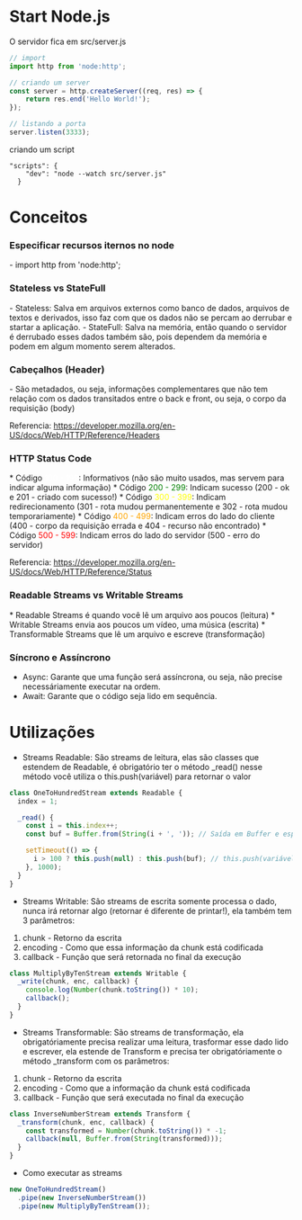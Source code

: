 # Start Node.js

O servidor fica em src/server.js

```js
// import
import http from 'node:http';

// criando um server
const server = http.createServer((req, res) => {
    return res.end('Hello World!');
});

// listando a porta
server.listen(3333);
```

criando um script

```
"scripts": {
    "dev": "node --watch src/server.js"
  }
```

# Conceitos

<h3>Especificar recursos iternos no node</h3>
- import http from 'node:http';

<h3>Stateless vs StateFull</h3>
- Stateless: Salva em arquivos externos como banco de dados, arquivos de textos e derivados, isso faz com que os dados não se percam ao derrubar e startar a aplicação.
- StateFull: Salva na memória, então quando o servidor é derrubado esses dados também são, pois dependem da memória e podem em algum momento serem alterados.

<h3>Cabeçalhos (Header)</h3>
- São metadados, ou seja, informações complementares que não tem relação com os dados transitados entre o back e front, ou seja, o corpo da requisição (body)

Referencia: https://developer.mozilla.org/en-US/docs/Web/HTTP/Reference/Headers

<h3>HTTP Status Code</h3>
* Código <span style="color: white;">100 - 199</span>: Informativos (não são muito usados, mas servem para indicar alguma informação)
* Código <span style="color: green;">200 - 299</span>: Indicam sucesso (200 - ok e 201 - criado com sucesso!)
* Código <span style="color: yellow;">300 - 399</span>: Indicam redirecionamento (301 - rota mudou permanentemente e 302 - rota mudou temporariamente)
* Código <span style="color: orange;">400 - 499</span>: Indicam erros do lado do cliente (400 - corpo da requisição errada e 404 - recurso não encontrado)
* Código <span style="color: red;">500 - 599</span>: Indicam erros do lado do servidor (500 - erro do servidor)

Referencia: https://developer.mozilla.org/en-US/docs/Web/HTTP/Reference/Status

<h3>Readable Streams vs Writable Streams</h3>
* Readable Streams é quando você lê um arquivo aos poucos (leitura)
* Writable Streams envia aos poucos um vídeo, uma música (escrita)
* Transformable Streams que lê um arquivo e escreve (transformação)

<h3>Síncrono e Assíncrono</h3>

* Async: Garante que uma função será assíncrona, ou seja, não precise necessáriamente
executar na ordem.
* Await: Garante que o código seja lido em sequência.

# Utilizações

* Streams Readable: São streams de leitura, elas são classes que estendem
de Readable, é obrigatório ter o método _read() nesse método você utiliza
o this.push(variável) para retornar o valor

```js
class OneToHundredStream extends Readable {
  index = 1;

  _read() {
    const i = this.index++;
    const buf = Buffer.from(String(i + ', ')); // Saída em Buffer e espera uma string no seu parâmetro

    setTimeout(() => {
      i > 100 ? this.push(null) : this.push(buf); // this.push(variável) para exibir
    }, 1000);
  }
}
```

* Streams Writable: São streams de escrita somente processa o dado, nunca irá retornar algo (retornar é diferente de printar!),
ela também tem 3 parâmetros: 
1. chunk - Retorno da escrita
2. encoding - Como que essa informação da chunk está codificada
3. callback - Função que será retornada no final da execução

```js
class MultiplyByTenStream extends Writable {
  _write(chunk, enc, callback) {
    console.log(Number(chunk.toString()) * 10);
    callback();
  }
}
```

* Streams Transformable: São streams de transformação, ela obrigatóriamente 
precisa realizar uma leitura, trasformar esse dado lido e escrever, ela estende de Transform
e precisa ter obrigatóriamente o método _transform com os parâmetros:
1. chunk - Retorno da escrita
2. encoding - Como que a informação da chunk está codificada
3. callback - Função que será executada no final da execução

```js
class InverseNumberStream extends Transform {
  _transform(chunk, enc, callback) {
    const transformed = Number(chunk.toString()) * -1;
    callback(null, Buffer.from(String(transformed)));
  }
}
```

* Como executar as streams
```js
new OneToHundredStream()
  .pipe(new InverseNumberStream())
  .pipe(new MultiplyByTenStream());
```